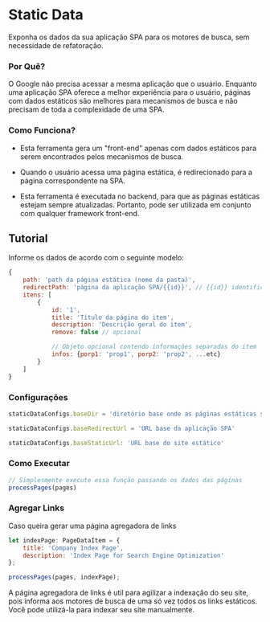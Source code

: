 # Static Data

Exponha os dados da sua aplicação SPA para os motores de busca, sem necessidade de refatoração.

### Por Quê?

O Google não precisa acessar a mesma aplicação que o usuário. Enquanto uma aplicação SPA oferece a melhor experiência para o usuário, páginas com dados estáticos são melhores para mecanismos de busca e não precisam de toda a complexidade de uma SPA.

### Como Funciona?

- Esta ferramenta gera um "front-end" apenas com dados estáticos para serem encontrados pelos mecanismos de busca.

- Quando o usuário acessa uma página estática, é redirecionado para a página correspondente na SPA.

- Esta ferramenta é executada no backend, para que as páginas estáticas estejam sempre atualizadas. Portanto, pode ser utilizada em conjunto com qualquer framework front-end.

## Tutorial

Informe os dados de acordo com o seguinte modelo:

```Javascript
{
    path: 'path da página estática (nome da pasta)',
    redirectPath: 'página da aplicação SPA/{{id}}', // {{id}} identificador do item na URL da SPA
    itens: [
        {
            id: '1',
            title: 'Título da página do item',
            description: 'Descrição geral do item',
            remove: false // opcional

            // Objeto opcional contendo informações separadas do item
            infos: {porp1: 'prop1', porp2: 'prop2', ...etc}
        }
    ]
}
```

### Configurações

```Javascript
staticDataConfigs.baseDir = 'diretório base onde as páginas estáticas serão geradas'

staticDataConfigs.baseRedirectUrl = 'URL base da aplicação SPA'

staticDataConfigs.baseStaticUrl: 'URL base do site estático'
```

### Como Executar

```Javascript
// Simplesmente execute essa função passando os dados das páginas
processPages(pages)
```

### Agregar Links

Caso queira gerar uma página agregadora de links

```Javascript
let indexPage: PageDataItem = {
    title: 'Company Index Page',
    description: 'Index Page for Search Engine Optimization'
};

processPages(pages, indexPage);
```

A página agregadora de links é util para agilizar a indexação do seu site, pois informa aos motores de busca de uma só vez todos os links estáticos.
Você pode utilizá-la para indexar seu site manualmente.
